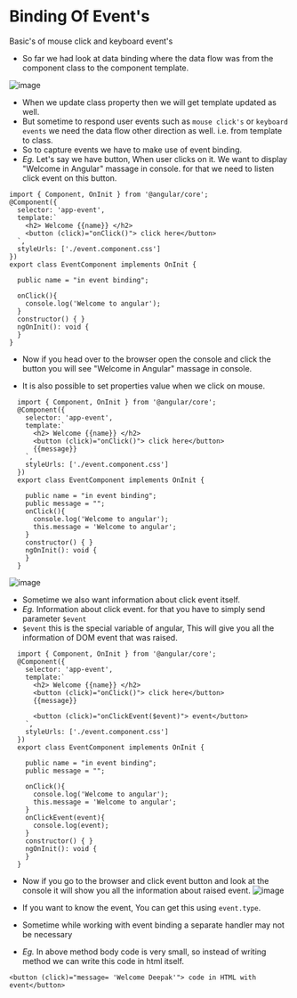 # Binding Of Event's
Basic's of mouse click and keyboard event's

- So far we had look at data binding where the data flow was from the component class to the component template.

![image](https://user-images.githubusercontent.com/35020560/91059903-e955c400-e647-11ea-9cf8-33b8ca73b264.png)

- When we update class property then we will get template updated as well.
- But sometime to respond user events such as `mouse click's` or `keyboard events` we need the data flow other direction as well. i.e. from template to class.
- So to capture events we have to make use of event binding.
- *Eg.* Let's say we have button, When user clicks on it. We want to display "Welcome in Angular" massage in console.
  for that we need to listen click event on this button.
```
import { Component, OnInit } from '@angular/core';
@Component({
  selector: 'app-event',
  template:`
    <h2> Welcome {{name}} </h2>
    <button (click)="onClick()"> click here</button>
  `,
  styleUrls: ['./event.component.css']
})
export class EventComponent implements OnInit {

  public name = "in event binding";

  onClick(){
    console.log('Welcome to angular');
  }
  constructor() { }
  ngOnInit(): void {
  }
}
```
- Now if you head over to the browser open the console and click the button you will see "Welcome in Angular" massage in console.

- It is also possible to set properties value when we click on mouse.
```
  import { Component, OnInit } from '@angular/core';
  @Component({
    selector: 'app-event',
    template:`
      <h2> Welcome {{name}} </h2>
      <button (click)="onClick()"> click here</button>
      {{message}}
    `,
    styleUrls: ['./event.component.css']
  })
  export class EventComponent implements OnInit {

    public name = "in event binding";
    public message = "";
    onClick(){
      console.log('Welcome to angular');
      this.message = 'Welcome to angular';
    }
    constructor() { }
    ngOnInit(): void {
    }
  }

```

![image](https://user-images.githubusercontent.com/35020560/91062316-2ae76e80-e64a-11ea-92c2-250c72eb206d.png)

- Sometime we also want information about click event itself.
- *Eg.* Information about click event. for that you have to simply send parameter `$event`
- `$event` this is the special variable of angular, This will give you all the information of DOM event that was raised.
```
  import { Component, OnInit } from '@angular/core';
  @Component({
    selector: 'app-event',
    template:`
      <h2> Welcome {{name}} </h2>
      <button (click)="onClick()"> click here</button>
      {{message}}

      <button (click)="onClickEvent($event)"> event</button>
    `,
    styleUrls: ['./event.component.css']
  })
  export class EventComponent implements OnInit {

    public name = "in event binding";
    public message = "";
    
    onClick(){
      console.log('Welcome to angular');
      this.message = 'Welcome to angular';
    }
    onClickEvent(event){
      console.log(event);
    }
    constructor() { }
    ngOnInit(): void {
    }
  }

```
- Now if you go to the browser and click event button and look at the console it will show you all the information about raised event.
![image](https://user-images.githubusercontent.com/35020560/91063397-9251ee00-e64b-11ea-82e3-410fe721b65e.png)

- If you want to know the event, You can get this using `event.type`.
- Sometime while working with event binding a separate handler may not be necessary
- *Eg.* In above method body code is very small, so instead of writing method we can write this code in html itself.
```
<button (click)="message= 'Welcome Deepak'"> code in HTML with event</button>
```



 

  
